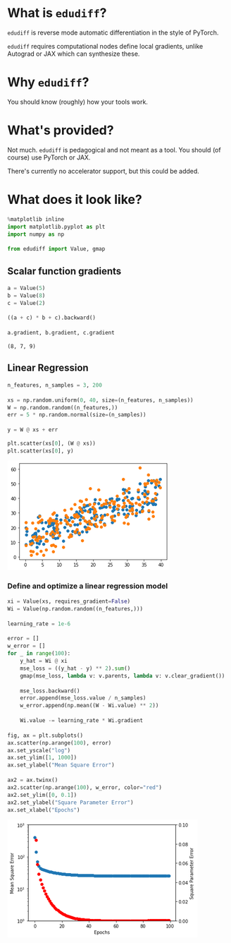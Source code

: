 # What is `edudiff`?

`edudiff` is reverse mode automatic differentiation in the style of PyTorch.

`edudiff` requires computational nodes define local gradients, unlike Autograd or JAX which can synthesize these.

# Why `edudiff`?

You should know (roughly) how your tools work.

# What's provided?

Not much. `edudiff` is pedagogical and not meant as a tool. You should (of course) use PyTorch or JAX.

There's currently no accelerator support, but this could be added.

# What does it look like?

```python
%matplotlib inline
import matplotlib.pyplot as plt
import numpy as np

from edudiff import Value, gmap
```

## Scalar function gradients


```python
a = Value(5)
b = Value(8)
c = Value(2)

((a + c) * b + c).backward()

a.gradient, b.gradient, c.gradient
```

    (8, 7, 9)



## Linear Regression


```python
n_features, n_samples = 3, 200

xs = np.random.uniform(0, 40, size=(n_features, n_samples))
W = np.random.random((n_features,))
err = 5 * np.random.normal(size=(n_samples))

y = W @ xs + err
```


```python
plt.scatter(xs[0], (W @ xs))
plt.scatter(xs[0], y)
```

![png](resource/output_5_1.png)


### Define and optimize a linear regression model


```python
xi = Value(xs, requires_gradient=False)
Wi = Value(np.random.random((n_features,)))

learning_rate = 1e-6

error = []
w_error = []
for _ in range(100):
    y_hat = Wi @ xi
    mse_loss = ((y_hat - y) ** 2).sum()
    gmap(mse_loss, lambda v: v.parents, lambda v: v.clear_gradient())
    
    mse_loss.backward()
    error.append(mse_loss.value / n_samples)
    w_error.append(np.mean((W - Wi.value) ** 2))
    
    Wi.value -= learning_rate * Wi.gradient

fig, ax = plt.subplots()
ax.scatter(np.arange(100), error)
ax.set_yscale("log")
ax.set_ylim([1, 1000])
ax.set_ylabel("Mean Square Error")

ax2 = ax.twinx()
ax2.scatter(np.arange(100), w_error, color="red")
ax2.set_ylim([0, 0.1])
ax2.set_ylabel("Square Parameter Error")
ax.set_xlabel("Epochs")
```

![png](resource/output_7_2.png)
